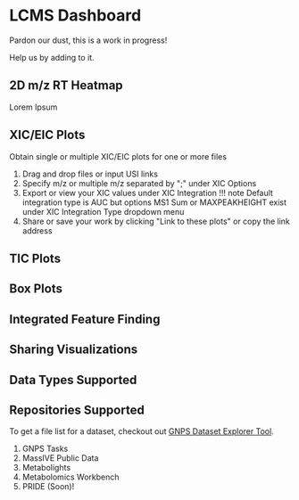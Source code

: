 # LCMS Dashboard

Pardon our dust, this is a work in progress! 

Help us by adding to it. 

## 2D m/z RT Heatmap

Lorem Ipsum

## XIC/EIC Plots
Obtain single or multiple XIC/EIC plots for one or more files

1. Drag and drop files or input USI links
2. Specify m/z or multiple m/z separated by ";" under XIC Options
3. Export or view your XIC values under XIC Integration 
!!! note
    Default integration type is AUC but options MS1 Sum or MAXPEAKHEIGHT exist under XIC Integration Type dropdown menu
4. Share or save your work by clicking "Link to these plots" or copy the link address 


## TIC Plots

## Box Plots

## Integrated Feature Finding

## Sharing Visualizations

## Data Types Supported

## Repositories Supported

To get a file list for a dataset, checkout out [GNPS Dataset Explorer Tool](https://gnps-dataset-explorer.herokuapp.com/). 

1. GNPS Tasks
1. MassIVE Public Data
1. Metabolights
1. Metabolomics Workbench
1. PRIDE (Soon)!
